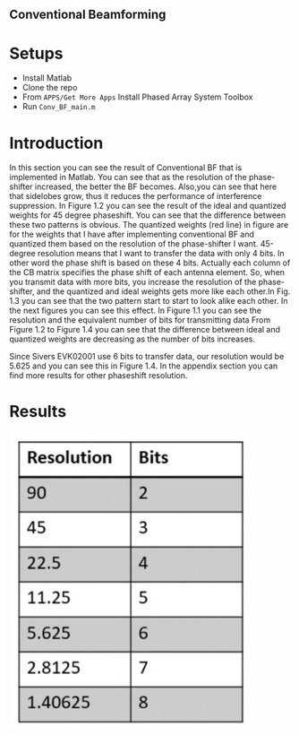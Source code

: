## Conventional Beamforming

# Setups
* Install Matlab 
* Clone the repo
* From `APPS/Get More Apps` Install Phased Array System Toolbox
* Run `Conv_BF_main.m`

# Introduction
In this section you can see the result of Conventional BF that is implemented in Matlab.
You can see that as the resolution of the phase-shifter increased, the better the BF becomes. Also,you can see that here that sidelobes grow, thus it reduces the performance
of interference suppression. In Figure 1.2 you can see the result of the ideal and quantized weights for 45 degree phaseshift. You can see that the difference between these two
patterns is obvious. The quantized weights (red line) in figure are for the weights that
I have after implementing conventional BF and quantized them based on the resolution
of the phase-shifter I want. 45-degree resolution means that I want to transfer the data
with only 4 bits. In other word the phase shift is based on these 4 bits. Actually each
column of the CB matrix specifies the phase shift of each antenna element. So, when you
transmit data with more bits, you increase the resolution of the phase-shifter, and the
quantized and ideal weights gets more like each other.In Fig. 1.3 you can see that the two
pattern start to start to look alike each other. In the next figures you can see this effect.
In Figure 1.1 you can see the resolution and the equivalent number of bits for transmitting
data
From Figure 1.2 to Figure 1.4 you can see that the difference between ideal and quantized
weights are decreasing as the number of bits increases.


Since Sivers EVK02001 use 6 bits to transfer data, our resolution would be 5.625 and you
can see this in Figure 1.4.
In the appendix section you can find more results for other phaseshift resolution.

# Results

![fig 1.1](https://github.com/SoroushJamali/Conventional-Beamforming-/blob/main/image/photo_2022-10-13_17-11-57.jpg)


